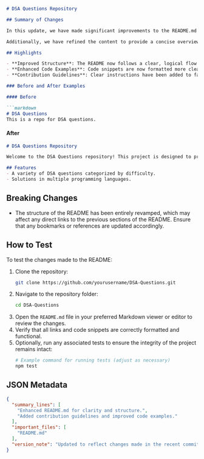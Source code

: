 ```markdown
# DSA Questions Repository

## Summary of Changes

In this update, we have made significant improvements to the README.md file to enhance clarity and provide better guidance for users and contributors. The changes include a more structured layout, improved formatting for code examples, and clearer instructions on how to contribute and test the code. These enhancements aim to make the repository more user-friendly and accessible to both beginners and experienced developers alike.

Additionally, we have refined the content to provide a concise overview of the project's purpose, usage instructions, and contribution guidelines. By streamlining the information presented, we hope to encourage more developers to engage with the repository and contribute their own DSA questions and solutions.

## Highlights

- **Improved Structure**: The README now follows a clear, logical flow to help users quickly find the information they need.
- **Enhanced Code Examples**: Code snippets are now formatted more clearly, making it easier for users to understand how to implement the data structures and algorithms discussed.
- **Contribution Guidelines**: Clear instructions have been added to facilitate contributions from the community, encouraging collaborative growth of the project.

### Before and After Examples

#### Before

```markdown
# DSA Questions
This is a repo for DSA questions.
```

#### After

```markdown
# DSA Questions Repository

Welcome to the DSA Questions repository! This project is designed to provide a comprehensive collection of Data Structures and Algorithms (DSA) questions along with their solutions. 

## Features
- A variety of DSA questions categorized by difficulty.
- Solutions in multiple programming languages.
```

## Breaking Changes

- The structure of the README has been entirely revamped, which may affect any direct links to the previous sections of the README. Ensure that any bookmarks or references are updated accordingly.

## How to Test

To test the changes made to the README:

1. Clone the repository:
   ```bash
   git clone https://github.com/yourusername/DSA-Questions.git
   ```
2. Navigate to the repository folder:
   ```bash
   cd DSA-Questions
   ```
3. Open the `README.md` file in your preferred Markdown viewer or editor to review the changes.
4. Verify that all links and code snippets are correctly formatted and functional.
5. Optionally, run any associated tests to ensure the integrity of the project remains intact:
   ```bash
   # Example command for running tests (adjust as necessary)
   npm test
   ```

## JSON Metadata

```json
{
  "summary_lines": [
    "Enhanced README.md for clarity and structure.",
    "Added contribution guidelines and improved code examples."
  ],
  "important_files": [
    "README.md"
  ],
  "version_note": "Updated to reflect changes made in the recent commit."
}
```
```